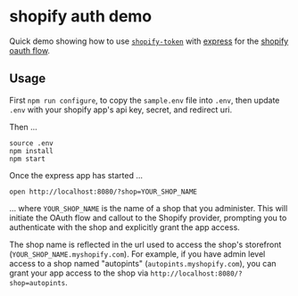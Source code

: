# shopify auth demo

Quick demo showing how to use [`shopify-token`](https://github.com/lpinca/shopify-token) with [express](https://expressjs.com) for the [shopify oauth flow](https://help.shopify.com/api/guides/authentication/oauth).

## Usage

First `npm run configure`, to copy the `sample.env` file into `.env`, then update `.env` with your shopify app's api
key, secret, and redirect uri.

Then ...
```
source .env
npm install
npm start
```

Once the express app has started ...
```
open http://localhost:8080/?shop=YOUR_SHOP_NAME
```
... where `YOUR_SHOP_NAME` is the name of a shop that you administer.  This will initiate the OAuth flow and callout to the Shopify provider, prompting you to authenticate with the shop and explicitly grant the app access.  

The shop name is reflected in the url used to access the shop's storefront (`YOUR_SHOP_NAME.myshopify.com`).  For example, if you have admin level access to a shop named "autopints" (`autopints.myshopify.com`), you can grant your app access to the shop via `http://localhost:8080/?shop=autopints`.
